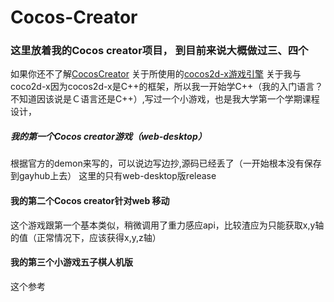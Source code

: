 # Cocos-Creator

### 这里放着我的Cocos creator项目， 到目前来说大概做过三、四个
如果你还不了解<a href="http://www.cocos.com/docs/creator/getting-started/index.html">CocosCreator</a>
关于所使用的<a href="https://en.wikipedia.org/wiki/Cocos2d">cocos2d-x游戏引擎</a>
关于我与coco2d-x因为cocos2d-x是C++的框架，所以我一开始学C++（我的入门语言？不知道因该说是Ｃ语言还是C++）,写过一个小游戏，也是我大学第一个学期课程设计，


##### 我的第一个Cocos creator游戏（web-desktop）
根据官方的demon来写的，可以说边写边抄,源码已经丢了（一开始根本没有保存到gayhub上去）
这里的只有web-desktop版release

#### 我的第二个Cocos creator针对web 移动
这个游戏跟第一个基本类似，稍微调用了重力感应api，比较渣应为只能获取x,y轴的值（正常情况下，应该获得x,y,z轴）

#### 我的第三个小游戏五子棋人机版
这个参考
